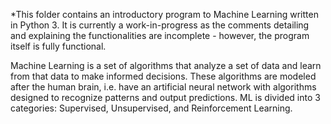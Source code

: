 *This folder contains an introductory program to Machine Learning written in Python 3. It is currently a work-in-progress as the comments detailing and explaining the functionalities are incomplete - however, the program itself is fully functional.

Machine Learning is a set of algorithms that analyze a set of data and learn from that data to make informed decisions.
These algorithms are modeled after the human brain, i.e. have an artificial neural network with algorithms designed
to recognize patterns and output predictions. ML is divided into 3 categories: Supervised, Unsupervised, and Reinforcement Learning.